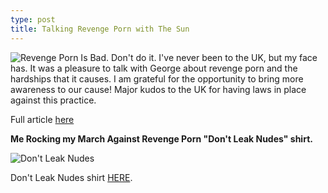 ```yaml
---
type: post
title: Talking Revenge Porn with The Sun
---
```

![Revenge Porn Is Bad. Don't do it.](https://github.com/kdawgy/kdawgy.github.io/blob/master/_posts/assets/ukSunRevengePorn.jpg?raw=true)
I've never been to the UK, but my face has. It was a pleasure to talk with George about revenge porn and the hardships that it causes. I am grateful for the opportunity to bring more awareness to our cause! Major kudos to the UK for having laws in place against this practice.

Full article [here](https://www.thesun.co.uk/fabulous/5874496/revenge-porn-website/)

**Me Rocking my March Against Revenge Porn "Don't Leak Nudes" shirt.** 

![Don't Leak Nudes](https://www.thesun.co.uk/wp-content/uploads/2018/04/image1-11.jpeg?strip=all&w=960)

Don't Leak Nudes shirt [HERE](http://represent.com/marchagainstrevengeporn).
